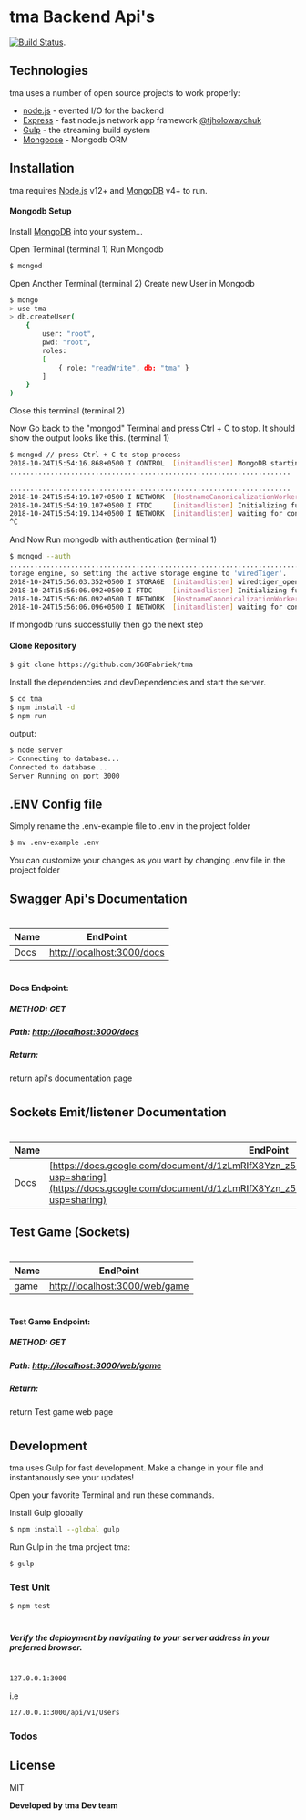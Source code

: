 # tma  Backend Api's

[![Build Status](https://travis-ci.org/joemccann/dillinger.svg?branch=master)](https://travis-ci.org/joemccann/dillinger).

## Technologies

tma uses a number of open source projects to work properly:

* [node.js] - evented I/O for the backend
* [Express] - fast node.js network app framework [@tjholowaychuk]
* [Gulp] - the streaming build system
* [Mongoose](https://mongoosejs.com/) - Mongodb ORM

## Installation

tma requires [Node.js](https://nodejs.org/) v12+ and [MongoDB](https://www.mongodb.com/) v4+ to run.

#### Mongodb Setup
Install [MongoDB](https://www.mongodb.com/download-center?jmp=nav) into your system...

Open Terminal (terminal 1)
Run Mongodb

```sh
$ mongod
```
Open Another Terminal (terminal 2)
Create new User in Mongodb

```sh
$ mongo
> use tma
> db.createUser( 
    { 
        user: "root",
        pwd: "root",
        roles:
        [ 
            { role: "readWrite", db: "tma" }
        ] 
    }
)
```

Close this terminal (terminal 2)

Now Go back to the "mongod" Terminal and press Ctrl + C to stop. It should show the output looks like this. (terminal 1) 

```sh
$ mongod // press Ctrl + C to stop process
2018-10-24T15:54:16.868+0500 I CONTROL  [initandlisten] MongoDB starting : pid=11376 port=27017 dbpath=C:\data\db\ 64-bit host=DESKTOP-PH3E1MA
.....................................................................

.....................................................................
2018-10-24T15:54:19.107+0500 I NETWORK  [HostnameCanonicalizationWorker] Starting hostname canonicalization worker
2018-10-24T15:54:19.107+0500 I FTDC     [initandlisten] Initializing full-time diagnostic data capture with directory 'C:/data/db/diagnostic.data'
2018-10-24T15:54:19.134+0500 I NETWORK  [initandlisten] waiting for connections on port 27017
^C
```
And Now Run mongodb with authentication (terminal 1)
```sh
$ mongod --auth
................................................................................
torage engine, so setting the active storage engine to 'wiredTiger'.
2018-10-24T15:56:03.352+0500 I STORAGE  [initandlisten] wiredtiger_open config: create,cache_size=4G,session_max=20000,eviction=(threads_max=4),config_base=false,statistics=(fast),log=(enabled=true,archive=true,path=journal,compressor=snappy),file_manager=(close_idle_time=100000),checkpoint=(wait=60,log_size=2GB),statistics_log=(wait=0),
2018-10-24T15:56:06.092+0500 I FTDC     [initandlisten] Initializing full-time diagnostic data capture with directory 'C:/data/db/diagnostic.data'
2018-10-24T15:56:06.092+0500 I NETWORK  [HostnameCanonicalizationWorker] Starting hostname canonicalization worker
2018-10-24T15:56:06.096+0500 I NETWORK  [initandlisten] waiting for connections on port 27017
```

If mongodb runs successfully then go the next step 

#### Clone Repository   

``` sh
$ git clone https://github.com/360Fabriek/tma
```

Install the dependencies and devDependencies and start the server.

```sh
$ cd tma
$ npm install -d
$ npm run
```

output:
```sh
$ node server
> Connecting to database...
Connected to database...
Server Running on port 3000
```

## .ENV Config file
Simply rename the .env-example file to .env in the project folder
```sh
$ mv .env-example .env
```
You can customize your changes as you want by changing .env file in the project folder

## Swagger Api's Documentation 
#
| Name | EndPoint |
| ------ | ------ |
| Docs | [http://localhost:3000/docs](http://localhost:3000/docs) |

#
#### Docs Endpoint:
##### METHOD: GET 
##### Path: [http://localhost:3000/docs](http://localhost:3000/docs)
####
##### Return:
return api's documentation page
#

## Sockets Emit/listener Documentation 
#
| Name | EndPoint |
| ------ | ------ |
| Docs | [https://docs.google.com/document/d/1zLmRIfX8Yzn_z5EM2bdkJlbnxc7ZWSzGUVWq4GIH2vA/edit?usp=sharing](https://docs.google.com/document/d/1zLmRIfX8Yzn_z5EM2bdkJlbnxc7ZWSzGUVWq4GIH2vA/edit?usp=sharing) |


## Test Game (Sockets) 
#
| Name | EndPoint |
| ------ | ------ |
| game | [http://localhost:3000/web/game](http://localhost:3000/web/game) |

#
#### Test Game Endpoint:
##### METHOD: GET 
##### Path: [http://localhost:3000/web/game](http://localhost:3000/web/game)
####
##### Return:
return Test game web page
#

## Development

tma uses Gulp for fast development.
Make a change in your file and instantanously see your updates!

Open your favorite Terminal and run these commands.

Install Gulp globally
```sh
$ npm install --global gulp
```

Run Gulp in the tma project tma:
```sh
$ gulp
```

### Test Unit

```sh
$ npm test
```
#
##### Verify the deployment by navigating to your server address in your preferred browser.
#
```sh
127.0.0.1:3000
```
i.e
```sh
127.0.0.1:3000/api/v1/Users
```


### Todos


License
----

MIT


**Developed by tma Dev team**

[//]: # (These are reference links used in the body of this note and get stripped out when the markdown processor does its job. There is no need to format nicely because it shouldn't be seen. Thanks SO - http://stackoverflow.com/questions/4823468/store-comments-in-markdown-syntax)


   [dill]: <https://github.com/joemccann/dillinger>
   [git-repo-url]: <https://github.com/joemccann/dillinger.git>
   [john gruber]: <http://daringfireball.net>
   [df1]: <http://daringfireball.net/projects/markdown/>
   [markdown-it]: <https://github.com/markdown-it/markdown-it>
   [Ace Editor]: <http://ace.ajax.org>
   [node.js]: <http://nodejs.org>
   [Twitter Bootstrap]: <http://twitter.github.com/bootstrap/>
   [jQuery]: <http://jquery.com>
   [@tjholowaychuk]: <http://twitter.com/tjholowaychuk>
   [express]: <http://expressjs.com>
   [AngularJS]: <http://angularjs.org>
   [Gulp]: <http://gulpjs.com>

   [PlDb]: <https://github.com/joemccann/dillinger/tree/master/plugins/dropbox/README.md>
   [PlGh]: <https://github.com/joemccann/dillinger/tree/master/plugins/github/README.md>
   [PlGd]: <https://github.com/joemccann/dillinger/tree/master/plugins/googledrive/README.md>
   [PlOd]: <https://github.com/joemccann/dillinger/tree/master/plugins/onedrive/README.md>
   [PlMe]: <https://github.com/joemccann/dillinger/tree/master/plugins/medium/README.md>
   [PlGa]: <https://github.com/RahulHP/dillinger/blob/master/plugins/googleanalytics/README.md>
